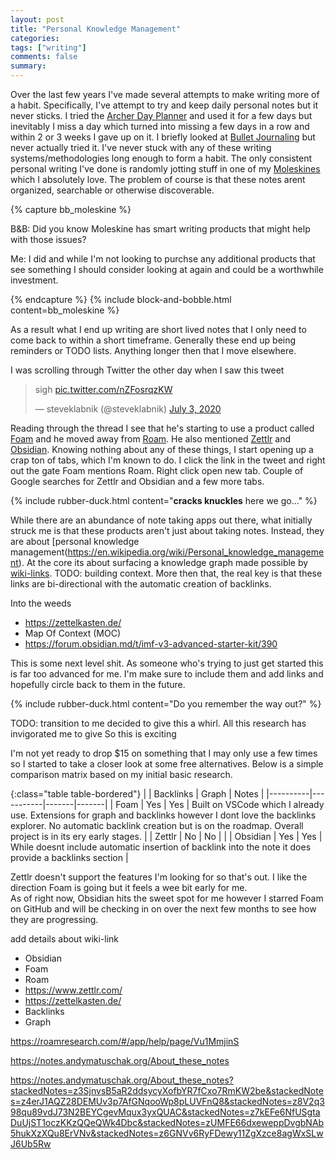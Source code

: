 ```yaml
---
layout: post
title: "Personal Knowledge Management"
categories: 
tags: ["writing"]
comments: false
summary: 
---
```


Over the last few years I've made several attempts to make writing more of a habit. 
Specifically, I've attempt to try and keep daily personal notes but it never sticks. 
I tried the [Archer Day Planner](http://www.theactivesystem.com/users-guide) and used it for a few days but inevitably I miss a day which turned into missing a few days in a row and within 2 or 3 weeks I gave up on it. 
I briefly looked at [Bullet Journaling](https://bulletjournal.com/) but never actually tried it. 
I've never stuck with any of these writing systems/methodologies long enough to form a habit.
The only consistent personal writing I've done is randomly jotting stuff in one of my [Moleskines](https://us.moleskine.com/notebooks/classic/0201-2) which I absolutely love. 
The problem of course is that these notes arent organized, searchable or otherwise discoverable. 

{% capture bb_moleskine %}
<p>B&B: Did you know Moleskine has smart writing products that might help with those issues?</p>
<p>Me: I did and while I'm not looking to purchse any additional products that see something I should consider looking at again and could be a worthwhile investment.</p>
{% endcapture %}
{% include block-and-bobble.html content=bb_moleskine %}

As a result what I end up writing are short lived notes that I only need to come back to within a short timeframe. 
Generally these end up being reminders or TODO lists.
Anything longer then that I move elsewhere.

I was scrolling through Twitter the other day when I saw this tweet

<blockquote class="twitter-tweet"><p lang="en" dir="ltr">sigh <a href="https://t.co/nZFosrqzKW">pic.twitter.com/nZFosrqzKW</a></p>&mdash; steveklabnik (@steveklabnik) <a href="https://twitter.com/steveklabnik/status/1279141392800010240?ref_src=twsrc%5Etfw">July 3, 2020</a></blockquote> <script async src="https://platform.twitter.com/widgets.js" charset="utf-8"></script>

Reading through the thread I see that he's starting to use a product called [Foam](https://foambubble.github.io/foam/) and he moved away from [Roam](https://roamresearch.com/). 
He also mentioned [Zettlr](https://www.zettlr.com/) and [Obsidian](https://obsidian.md/).
Knowing nothing about any of these things, I start opening up a crap ton of tabs, which I'm known to do. 
I click the link in the tweet and right out the gate Foam mentions Roam. 
Right click open new tab. 
Couple of Google searches for Zettlr and Obsidian and a few more tabs.

{% include rubber-duck.html content="<b>cracks knuckles</b> here we go..." %}

While there are an abundance of note taking apps out there, what initially struck me is that these products aren't just about taking notes. 
Instead, they are about [personal knowledge management(https://en.wikipedia.org/wiki/Personal_knowledge_management). 
At the core its about surfacing a knowledge graph made possible by [wiki-links](https://en.wikipedia.org/wiki/Help:Link). TODO: building context.
More then that, the real key is that these links are bi-directional with the automatic creation of backlinks. 

Into the weeds
- https://zettelkasten.de/
- Map Of Context (MOC)
- https://forum.obsidian.md/t/imf-v3-advanced-starter-kit/390

This is some next level shit. 
As someone who's trying to just get started this is far too advanced for me. 
I'm make sure to include them and add links and hopefully circle back to them in the future.

{% include rubber-duck.html content="Do you remember the way out?" %}

TODO: transition to me decided to give this a whirl. 
All this research has invigorated me to give So this is exciting

I'm not yet ready to drop $15 on something that I may only use a few times so I started to take a closer look at some free alternatives. 
Below is a simple comparison matrix based on my initial basic research.

{:class="table table-bordered"}
|          | Backlinks | Graph | Notes |
|----------|-----------|-------|-------|
| Foam     | Yes       | Yes   |  Built on VSCode which I already use. Extensions for graph and backlinks however I dont love the backlinks explorer. No automatic backlink creation but is on the roadmap. Overall project is in its ery early stages. |
| Zettlr   | No        | No    |       |
| Obsidian | Yes       | Yes   | While doesnt include automatic insertion of backlink into the note it does provide a backlinks section |

Zettlr doesn't support the features I'm looking for so that's out. 
I like the direction Foam is going but it feels a wee bit early for me.  
As of right now, Obsidian hits the sweet spot for me however I starred Foam on GitHub and will be checking in on over the next few months to see how they are progressing. 




add details about wiki-link


- Obsidian
- Foam
- Roam
- https://www.zettlr.com/
- https://zettelkasten.de/
- Backlinks
- Graph


https://roamresearch.com/#/app/help/page/Vu1MmjinS


https://notes.andymatuschak.org/About_these_notes

https://notes.andymatuschak.org/About_these_notes?stackedNotes=z3SjnvsB5aR2ddsycyXofbYR7fCxo7RmKW2be&stackedNotes=z4erJ1AQZ28DEMUv3p7AfGNqooWp8pLUVFnQ8&stackedNotes=z8V2q398qu89vdJ73N2BEYCgevMqux3yxQUAC&stackedNotes=z7kEFe6NfUSgtaDuUjST1oczKKzQQeQWk4Dbc&stackedNotes=zUMFE66dxeweppDvgbNAb5hukXzXQu8ErVNv&stackedNotes=z6GNVv6RyFDewy11ZgXzce8agWxSLwJ6Ub5Rw